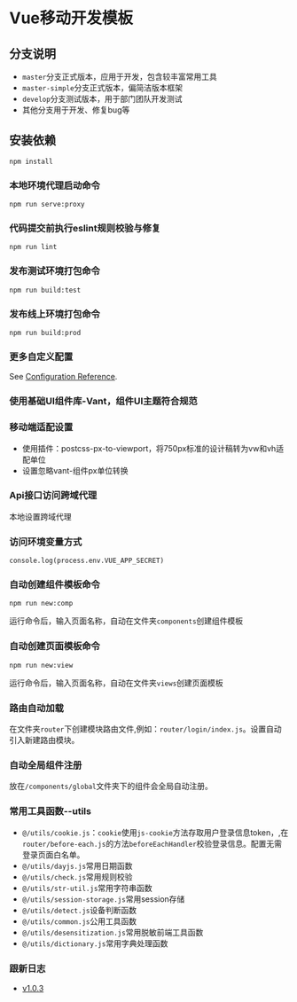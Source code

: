 <!--
 * @Description: readme文档
 * @Version: 0.1
 * @Autor: Chenyt
-->
# Vue移动开发模板

## 分支说明
- `master`分支正式版本，应用于开发，包含较丰富常用工具
- `master-simple`分支正式版本，偏简洁版本框架
- `develop`分支测试版本，用于部门团队开发测试
- 其他分支用于开发、修复bug等
## 安装依赖
```
npm install
```

### 本地环境代理启动命令
```
npm run serve:proxy

```
### 代码提交前执行eslint规则校验与修复
```
npm run lint
```

### 发布测试环境打包命令
```
npm run build:test
```
### 发布线上环境打包命令
```
npm run build:prod
```

### 更多自定义配置
See [Configuration Reference](https://cli.vuejs.org/zh/config/).

### 使用基础UI组件库-Vant，组件UI主题符合规范

### 移动端适配设置
* 使用插件：postcss-px-to-viewport，将750px标准的设计稿转为vw和vh适配单位
* 设置忽略vant-组件px单位转换

### Api接口访问跨域代理
本地设置跨域代理
### 访问环境变量方式
 `console.log(process.env.VUE_APP_SECRET)`
### 自动创建组件模板命令
```
npm run new:comp
```

运行命令后，输入页面名称，自动在文件夹`components`创建组件模板

### 自动创建页面模板命令
```
npm run new:view
```

运行命令后，输入页面名称，自动在文件夹`views`创建页面模板

### 路由自动加载
在文件夹`router`下创建模块路由文件,例如：`router/login/index.js`。设置自动引入新建路由模块。

### 自动全局组件注册
放在`/components/global`文件夹下的组件会全局自动注册。


### 常用工具函数--utils
* `@/utils/cookie.js`：`cookie`使用`js-cookie`方法存取用户登录信息token，,在`router/before-each.js`的方法`beforeEachHandler`校验登录信息。配置无需登录页面白名单。
* `@/utils/dayjs.js`常用日期函数
* `@/utils/check.js`常用规则校验
* `@/utils/str-util.js`常用字符串函数
* `@/utils/session-storage.js`常用session存储
* `@/utils/detect.js`设备判断函数
* `@/utils/common.js`公用工具函数
* `@/utils/desensitization.js`常用脱敏前端工具函数
* `@/utils/dictionary.js`常用字典处理函数


### 跟新日志
* [v1.0.3](./CHANGELOG.md "2021-1-12") 
